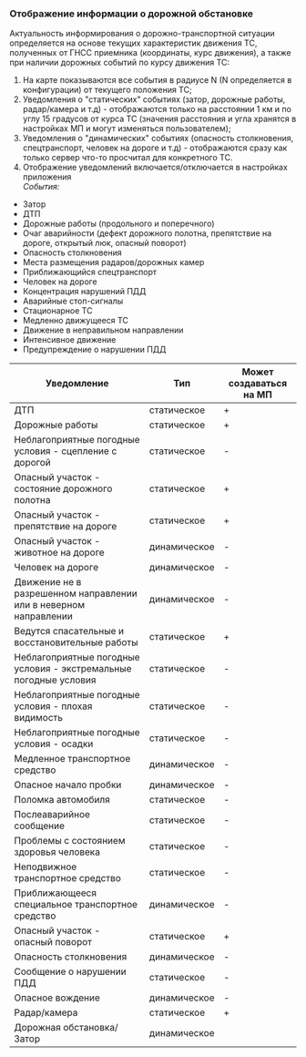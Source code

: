 ### Отображение информации о дорожной обстановке

Актуальность информирования о дорожно-транспортной ситуации определяется на основе текущих характеристик движения ТС, полученных от ГНСС приемника (координаты, курс движения), а также при наличии дорожных событий по курсу движения ТС:

1. На карте показываются все события в радиусе N (N определяется в конфигурации) от текущего положения ТС;
2. Уведомления о "статических" событиях (затор, дорожные работы, радар/камера и т.д) - отображаются только на расстоянии 1 км и по углу 15 градусов от курса ТС (значения расстояния и угла хранятся в настройках МП и могут изменяться пользователем);
3. Уведомления о "динамических" событиях (опасность столкновения, спецтранспорт, человек на дороге и т.д) - отображаются сразу как только сервер что-то просчитал для конкретного ТС.
4. Отображение уведомлений включается/отключается в настройках приложения  
   _События:_

- Затор
- ДТП
- Дорожные работы (продольного и поперечного)
- Очаг аварийности (дефект дорожного полотна, препятствие на дороге, открытый люк, опасный поворот)
- Опасность столкновения
- Места размещения радаров/дорожных камер
- Приближающийся спецтранспорт
- Человек на дороге
- Концентрация нарушений ПДД
- Аварийные стоп-сигналы
- Стационарное ТС
- Медленно движущееся ТС
- Движение в неправильном направлении
- Интенсивное движение
- Предупреждение о нарушении ПДД

| Уведомление                                                       | Тип          | Может создаваться на МП |
| ----------------------------------------------------------------- | ------------ | ----------------------- |
| ДТП                                                               | статическое  | +                       |
| Дорожные работы                                                   | статическое  | +                       |
| Неблагоприятные погодные условия - сцепление с дорогой            | статическое  | -                       |
| Опасный участок - состояние дорожного полотна                     | статическое  | +                       |
| Опасный участок - препятствие на дороге                           | статическое  | +                       |
| Опасный участок - животное на дороге                              | динамическое | -                       |
| Человек на дороге                                                 | динамическое | -                       |
| Движение не в разрешенном направлении или в неверном направлении  | динамическое | -                       |
| Ведутся спасательные и восстановительные работы                   | статическое  | +                       |
| Неблагоприятные погодные условия - экстремальные погодные условия | статическое  | -                       |
| Неблагоприятные погодные условия - плохая видимость               | статическое  | -                       |
| Неблагоприятные погодные условия - осадки                         | статическое  | -                       |
| Медленное транспортное средство                                   | динамическое | -                       |
| Опасное начало пробки                                             | динамическое | -                       |
| Поломка автомобиля                                                | статическое  | -                       |
| Послеаварийное сообщение                                          | статическое  | -                       |
| Проблемы с состоянием здоровья человека                           | статическое  | -                       |
| Неподвижное транспортное средство                                 | статическое  | -                       |
| Приближающееся специальное транспортное средство                  | динамическое | -                       |
| Опасный участок - опасный поворот                                 | статическое  | +                       |
| Опасность столкновения                                            | динамическое | -                       |
| Сообщение о нарушении ПДД                                         | статическое  | -                       |
| Опасное вождение                                                  | динамическое | -                       |
| Радар/камера                                                      | статическое  | +                       |
| Дорожная обстановка/Затор                                         | динамическое |
